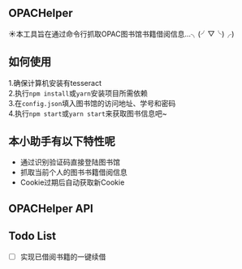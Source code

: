 ## OPACHelper

:sunny:本工具旨在通过命令行抓取OPAC图书馆书籍借阅信息...╮(╯▽╰)╭)

## 如何使用
1.确保计算机安装有tesseract  
2.执行`npm install`或`yarn`安装项目所需依赖  
3.在`config.json`填入图书馆的访问地址、学号和密码  
4.执行`npm start`或`yarn start`来获取图书信息吧~

## 本小助手有以下特性呢

* 通过识别验证码直接登陆图书馆
* 抓取当前个人的图书书籍借阅信息
* Cookie过期后自动获取新Cookie

## OPACHelper API

## Todo List

- [ ] 实现已借阅书籍的一键续借

